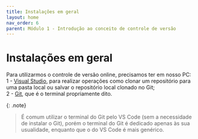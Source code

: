 ```yaml
---
title: Instalações em geral
layout: home
nav_order: 6
parent: Módulo 1 - Introdução ao conceito de controle de versão
---
```


<h1>Instalações em geral</h1>

<p>
Para utilizarmos o controle de versão online, precisamos ter em nosso PC:
<br>1 - <a href = "https://visualstudio.microsoft.com/pt-br/downloads/">Visual Studio</a>, para realizar operações como clonar um repositório para uma pasta local ou salvar o repositório local clonado no Git;
<br>2 - <a href = "https://git-scm.com/downloads">Git</a>, que é o terminal propriamente dito.
</p>

{: .note}
>É comum utilizar o terminal do Git pelo VS Code (sem a necessidade de instalar o Git), porém o terminal do Git é dedicado apenas às sua usualidade, enquanto que o do VS Code é mais genérico.
